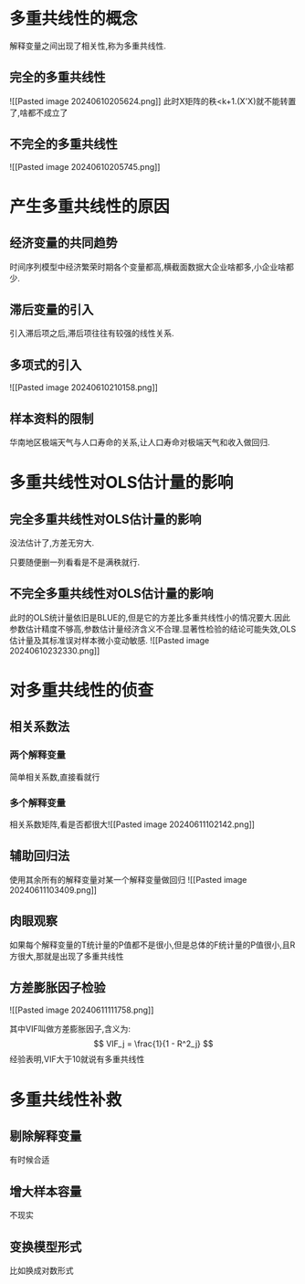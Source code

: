 
#  多重共线性的概念

解释变量之间出现了相关性,称为多重共线性.

## 完全的多重共线性

![[Pasted image 20240610205624.png]]
此时X矩阵的秩<k+1.(X'X)就不能转置了,啥都不成立了

## 不完全的多重共线性

![[Pasted image 20240610205745.png]]

# 产生多重共线性的原因

## 经济变量的共同趋势

时间序列模型中经济繁荣时期各个变量都高,横截面数据大企业啥都多,小企业啥都少.

## 滞后变量的引入

引入滞后项之后,滞后项往往有较强的线性关系.

## 多项式的引入

![[Pasted image 20240610210158.png]]

## 样本资料的限制

华南地区极端天气与人口寿命的关系,让人口寿命对极端天气和收入做回归.

# 多重共线性对OLS估计量的影响

## 完全多重共线性对OLS估计量的影响

没法估计了,方差无穷大.

只要随便删一列看看是不是满秩就行.

## 不完全多重共线性对OLS估计量的影响

此时的OLS统计量依旧是BLUE的,但是它的方差比多重共线性小的情况要大.因此参数估计精度不够高,参数估计量经济含义不合理.显著性检验的结论可能失效,OLS估计量及其标准误对样本微小变动敏感.
![[Pasted image 20240610232330.png]]

# 对多重共线性的侦查

##  相关系数法

### 两个解释变量

简单相关系数,直接看就行

### 多个解释变量

相关系数矩阵,看是否都很大![[Pasted image 20240611102142.png]]

## 辅助回归法

使用其余所有的解释变量对某一个解释变量做回归 
![[Pasted image 20240611103409.png]]

## 肉眼观察

如果每个解释变量的T统计量的P值都不是很小,但是总体的F统计量的P值很小,且R方很大,那就是出现了多重共线性

## 方差膨胀因子检验

![[Pasted image 20240611111758.png]]


其中VIF叫做方差膨胀因子,含义为:
$$
VIF_j = \frac{1}{1 - R^2_j}
$$
经验表明,VIF大于10就说有多重共线性

# 多重共线性补救

## 剔除解释变量

有时候合适

## 增大样本容量

不现实

## 变换模型形式

比如换成对数形式


